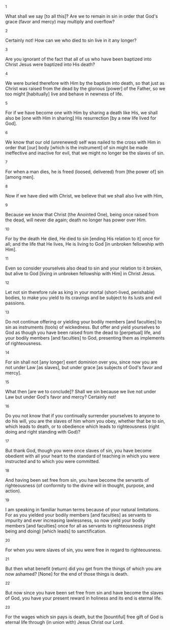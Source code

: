 <sup>1</sup> 

What shall we say [to all this]? Are we to remain in sin in order that God's grace (favor and mercy) may multiply and overflow? 

<sup>2</sup> 

Certainly not! How can we who died to sin live in it any longer? 

<sup>3</sup> 

Are you ignorant of the fact that all of us who have been baptized into Christ Jesus were baptized into His death? 

<sup>4</sup> 

We were buried therefore with Him by the baptism into death, so that just as Christ was raised from the dead by the glorious [power] of the Father, so we too might [habitually] live and behave in newness of life. 

<sup>5</sup> 

For if we have become one with Him by sharing a death like His, we shall also be [one with Him in sharing] His resurrection [by a new life lived for God]. 

<sup>6</sup> 

We know that our old (unrenewed) self was nailed to the cross with Him in order that [our] body [which is the instrument] of sin might be made ineffective and inactive for evil, that we might no longer be the slaves of sin. 

<sup>7</sup> 

For when a man dies, he is freed (loosed, delivered) from [the power of] sin [among men]. 

<sup>8</sup> 

Now if we have died with Christ, we believe that we shall also live with Him, 

<sup>9</sup> 

Because we know that Christ (the Anointed One), being once raised from the dead, will never die again; death no longer has power over Him. 

<sup>10</sup> 

For by the death He died, He died to sin [ending His relation to it] once for all; and the life that He lives, He is living to God [in unbroken fellowship with Him]. 

<sup>11</sup> 

Even so consider yourselves also dead to sin and your relation to it broken, but alive to God [living in unbroken fellowship with Him] in Christ Jesus. 

<sup>12</sup> 

Let not sin therefore rule as king in your mortal (short-lived, perishable) bodies, to make you yield to its cravings and be subject to its lusts and evil passions. 

<sup>13</sup> 

Do not continue offering or yielding your bodily members [and faculties] to sin as instruments (tools) of wickedness. But offer and yield yourselves to God as though you have been raised from the dead to [perpetual] life, and your bodily members [and faculties] to God, presenting them as implements of righteousness. 

<sup>14</sup> 

For sin shall not [any longer] exert dominion over you, since now you are not under Law [as slaves], but under grace [as subjects of God's favor and mercy]. 

<sup>15</sup> 

What then [are we to conclude]? Shall we sin because we live not under Law but under God's favor and mercy? Certainly not! 

<sup>16</sup> 

Do you not know that if you continually surrender yourselves to anyone to do his will, you are the slaves of him whom you obey, whether that be to sin, which leads to death, or to obedience which leads to righteousness (right doing and right standing with God)? 

<sup>17</sup> 

But thank God, though you were once slaves of sin, you have become obedient with all your heart to the standard of teaching in which you were instructed and to which you were committed. 

<sup>18</sup> 

And having been set free from sin, you have become the servants of righteousness (of conformity to the divine will in thought, purpose, and action). 

<sup>19</sup> 

I am speaking in familiar human terms because of your natural limitations. For as you yielded your bodily members [and faculties] as servants to impurity and ever increasing lawlessness, so now yield your bodily members [and faculties] once for all as servants to righteousness (right being and doing) [which leads] to sanctification. 

<sup>20</sup> 

For when you were slaves of sin, you were free in regard to righteousness. 

<sup>21</sup> 

But then what benefit (return) did you get from the things of which you are now ashamed? [None] for the end of those things is death. 

<sup>22</sup> 

But now since you have been set free from sin and have become the slaves of God, you have your present reward in holiness and its end is eternal life. 

<sup>23</sup> 

For the wages which sin pays is death, but the [bountiful] free gift of God is eternal life through (in union with) Jesus Christ our Lord.